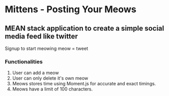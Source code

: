 # Mittens - Posting Your Meows
## MEAN stack application to create a simple social media feed like twitter 

Signup to start meowing
meow = tweet

### Functionalities 

1. User can add a meow 
2. User can only delete it's own meow
3. Meows stores time using Moment.js for accurate and exact timings.
4. Meows have a limit of 100 characters.
